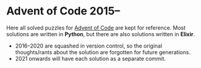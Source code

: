 # Advent of Code 2015–

Here all solved puzzles for [Advent of Code](https://adventofcode.com) are kept for reference. Most solutions are written in **Python**, but there are also solutions written in **Elixir**.

* 2016–2020 are squashed in version control, so the original thoughts/rants about the solution are forgotten for future generations.
* 2021 onwards will have each solution as a separate commit.

